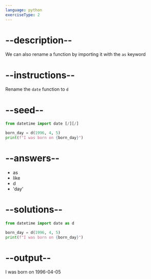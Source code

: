 ```yaml
---
language: python
exerciseType: 2
---
```


# --description--

We can also rename a function by importing it with the `as` keyword

# --instructions--

Rename the `date` function to `d`

# --seed--

```python
from datetime import date [/][/]

born_day = d(1996, 4, 5)
print(f"I was born on {born_day}")
```

# --answers--

- as 
- like 
- d
- 'day'

# --solutions--

```python
from datetime import date as d

born_day = d(1996, 4, 5)
print(f"I was born on {born_day}")
```

# --output--

I was born on 1996-04-05

